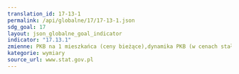 ```yaml
---
translation_id: 17-13-1
permalink: /api/globalne/17/17-13-1.json
sdg_goal: 17
layout: json_globalne_goal_indicator
indicator: "17.13.1"
zmienne: PKB na 1 mieszkańca (ceny bieżące),dynamika PKB (w cenach stałych),dynamika cen towarów i usług konsumpcyjnych,stopa inwestycji,dług sektora instytucji rządowych i samorządowych w relacji do PKB,wynik sektora instytucji rządowych i samorządowych w relacji do PKB
kategorie: wymiary
source_url: www.stat.gov.pl
---
```

